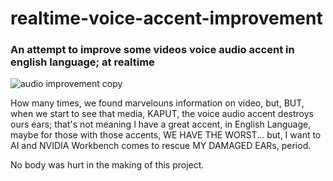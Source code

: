 # realtime-voice-accent-improvement

### An attempt to improve some videos voice audio accent in english language; at realtime

![audio improvement copy](https://github.com/user-attachments/assets/e3498928-a7cb-41c4-8034-27ed87342a33)

How many times, we found marvelouns information on video, but, BUT, when we start to see that media, KAPUT, the voice audio accent destroys ours ears; that's not meaning I have a great accent, in English Language, maybe for those with those accents, WE HAVE THE WORST... but, I want to AI and NVIDIA Workbench comes to rescue MY DAMAGED EARs, period. 

No body was hurt in the making of this project.
